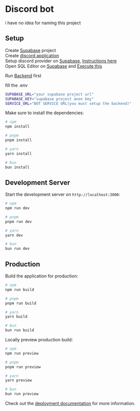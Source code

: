 # Discord bot

i have no idea for naming this project

## Setup

Create [Supabase](https://supabase.com) project\
Create [discord application](https://discord.com/developers/applications)\
Setup discord provider on [Supabase](https://supabase.com), [Instructions here](https://supabase.com/docs/guides/auth/social-login/auth-discord)\
Open SQL Editor on [Supabase](https://supabase.com) and [Execute this](https://gist.github.com/fdvky1/1bf95e80e2155c228e1ba050aa29ff35)

Run [Backend](https://github.com/fdvky1/discord-bot-fe) first

fill the .env
```bash
SUPABASE_URL="your supabase project url"
SUPABASE_KEY="supabase project anon key"
SERVICE_URL="BOT SERVICE URL(you must setup the backend)"
```
Make sure to install the dependencies:

```bash
# npm
npm install

# pnpm
pnpm install

# yarn
yarn install

# bun
bun install
```

## Development Server

Start the development server on `http://localhost:3000`:

```bash
# npm
npm run dev

# pnpm
pnpm run dev

# yarn
yarn dev

# bun
bun run dev
```

## Production

Build the application for production:

```bash
# npm
npm run build

# pnpm
pnpm run build

# yarn
yarn build

# bun
bun run build
```

Locally preview production build:

```bash
# npm
npm run preview

# pnpm
pnpm run preview

# yarn
yarn preview

# bun
bun run preview
```

Check out the [deployment documentation](https://nuxt.com/docs/getting-started/deployment) for more information.
